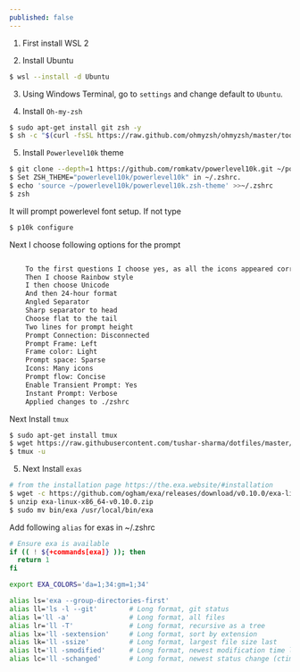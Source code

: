 ```yaml
---
published: false
---
```

1. First install WSL 2 

2. Install Ubuntu

```bash
$ wsl --install -d Ubuntu
```

3. Using Windows Terminal, go to `settings` and change default to `Ubuntu`.

4. Install `Oh-my-zsh`

```bash
$ sudo apt-get install git zsh -y
$ sh -c "$(curl -fsSL https://raw.github.com/ohmyzsh/ohmyzsh/master/tools/install.sh)"

```
5. Install `Powerlevel10k` theme

```bash
$ git clone --depth=1 https://github.com/romkatv/powerlevel10k.git ~/powerlevel10k
$ Set ZSH_THEME="powerlevel10k/powerlevel10k" in ~/.zshrc.
$ echo 'source ~/powerlevel10k/powerlevel10k.zsh-theme' >>~/.zshrc
$ zsh 
```

It will prompt powerlevel font setup. If not type

```bash
$ p10k configure
```

Next I choose following options for the prompt

```bash

    To the first questions I choose yes, as all the icons appeared correctly.
    Then I choose Rainbow style 
    I then choose Unicode
    And then 24-hour format
    Angled Separator
    Sharp separator to head
    Choose flat to the tail
    Two lines for prompt height
    Prompt Connection: Disconnected
    Prompt Frame: Left
    Frame color: Light
    Prompt space: Sparse
    Icons: Many icons 
    Prompt flow: Concise 
    Enable Transient Prompt: Yes 
    Instant Prompt: Verbose
    Applied changes to ./zshrc
```

Next Install `tmux`

```bash
$ sudo apt-get install tmux 
$ wget https://raw.githubusercontent.com/tushar-sharma/dotfiles/master/.tmux.conf
$ tmux -u
```

5. Next Install `exas` 

```bash
# from the installation page https://the.exa.website/#installation
$ wget -c https://github.com/ogham/exa/releases/download/v0.10.0/exa-linux-x86_64-v0.10.0.zip
$ unzip exa-linux-x86_64-v0.10.0.zip
$ sudo mv bin/exa /usr/local/bin/exa
```

Add following `alias` for exas in ~/.zshrc

```bash
# Ensure exa is available
if (( ! ${+commands[exa]} )); then
  return 1
fi

export EXA_COLORS='da=1;34:gm=1;34'

alias ls='exa --group-directories-first'
alias ll='ls -l --git'        # Long format, git status
alias l='ll -a'               # Long format, all files
alias lr='ll -T'              # Long format, recursive as a tree
alias lx='ll -sextension'     # Long format, sort by extension
alias lk='ll -ssize'          # Long format, largest file size last
alias lt='ll -smodified'      # Long format, newest modification time last
alias lc='ll -schanged'       # Long format, newest status change (ctime) last

```

